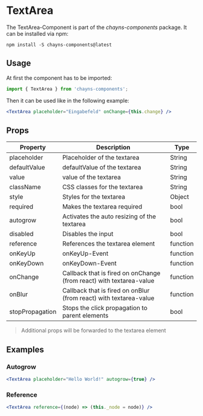 # TextArea

The TextArea-Component is part of the _chayns-components_ package. It can be
installed via npm:

    npm install -S chayns-components@latest

## Usage

At first the component has to be imported:

```jsx harmony
import { TextArea } from 'chayns-components';
```

Then it can be used like in the following example:

```jsx harmony
<TextArea placeholder="Eingabefeld" onChange={this.change} />
```

## Props

| Property        | Description                                                         | Type     |
| --------------- | ------------------------------------------------------------------- | -------- |
| placeholder     | Placeholder of the textarea                                         | String   |
| defaultValue    | defaultValue of the textarea                                        | String   |
| value           | value of the textarea                                               | String   |
| className       | CSS classes for the textarea                                        | String   |
| style           | Styles for the textarea                                             | Object   |
| required        | Makes the textarea required                                         | bool     |
| autogrow        | Activates the auto resizing of the textarea                         | bool     |
| disabled        | Disables the input                                                  | bool     |
| reference       | References the textarea element                                     | function |
| onKeyUp         | onKeyUp-Event                                                       | function |
| onKeyDown       | onKeyDown-Event                                                     | function |
| onChange        | Callback that is fired on onChange (from react) with textarea-value | function |
| onBlur          | Callback that is fired on onBlur (from react) with textarea-value   | function |
| stopPropagation | Stops the click propagation to parent elements                      | bool     |

> Additional props will be forwarded to the textarea element

## Examples

### Autogrow

```jsx harmony
<TextArea placeholder="Hello World!" autogrow={true} />
```

### Reference

```jsx harmony
<TextArea reference={(node) => (this._node = node)} />
```
